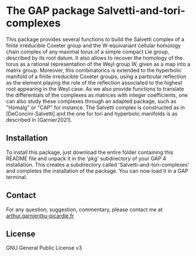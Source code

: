 # The GAP package Salvetti-and-tori-complexes

This package provides several functions to build the Salvetti complex of a finite irreducible Coxeter group and the W-equivariant cellular homology chain complex of any maximal torus of a simple compact Lie group, described by its root datum.
It also allows to recover the homology of the torus as a rational representation of the Weyl group W, given as a map into a matrix group.
Moreover, this combinatorics is extended to the hyperbolic manifold of a finite irreducible Coxeter groups, using a particular reflection as the element playing the role of the reflection associated to the highest root appearing in the Weyl case.
As we also provide functions to translate the differentials of the complexes as matrices with integer coefficients, one can also study these complexes through an adapted package, such as "Homalg" or "CAP" for instance.
The Salvetti complex is constructed as in [DeConcini-Salvetti] and the one for tori and hyperbolic manifolds is as described in [Garnier2021].

## Installation

To install this package, just download the entire folder containing this 
README file and unpack it in the 'pkg' subdirectory of your GAP 4 installation. 
This creates a subdirectory called 'Salvetti-and-tori-complexes' and completes the 
installation of the package. You can now load it in a GAP terminal.

## Contact

For any question, suggestion, commentary, please contact me at 
arthur.garnier@u-picardie.fr

## License

GNU General Public License v3
